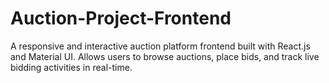 # Auction-Project-Frontend
A responsive and interactive auction platform frontend built with React.js and Material UI. Allows users to browse auctions, place bids, and track live bidding activities in real-time.

